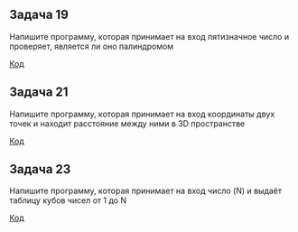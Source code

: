## Задача 19

Напишите программу, которая принимает на вход пятизначное число и проверяет, является ли оно палиндромом

[Код](Task19/Program.cs)

## Задача 21

Напишите программу, которая принимает на вход координаты двух точек и находит расстояние между ними в 3D пространстве

[Код](Task21/Program.cs)

## Задача 23

Напишите программу, которая принимает на вход число (N) и выдаёт таблицу кубов чисел от 1 до N

[Код](Task23/Program.cs)
